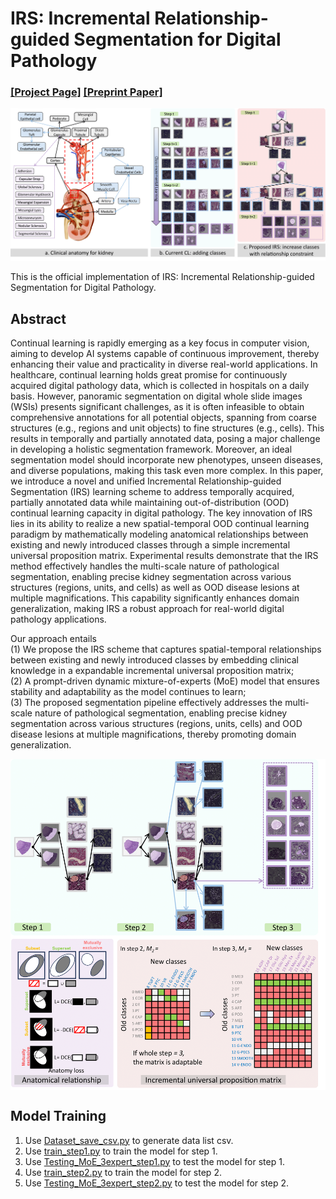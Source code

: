 # IRS: Incremental Relationship-guided Segmentation for Digital Pathology
### [[Project Page]](https://github.com/hrlblab/irs)   [[Preprint Paper]](https://arxiv.org/abs/2505.22855) <br />

![Overview](https://github.com/hrlblab/irs/blob/main/Anatomy-awareness.png)<br />

This is the official implementation of IRS: Incremental Relationship-guided Segmentation for Digital Pathology. <br />


## Abstract
Continual learning is rapidly emerging as a key focus in computer vision, aiming to develop AI systems capable of continuous improvement, thereby enhancing their value and practicality in diverse real-world applications. In healthcare, continual learning holds great promise for continuously acquired digital pathology data, which is collected in hospitals on a daily basis. However, panoramic segmentation on digital whole slide images (WSIs) presents significant challenges, as it is often infeasible to obtain comprehensive annotations for all potential objects, spanning from coarse structures (e.g., regions and unit objects) to fine structures (e.g., cells). This results in temporally and partially annotated data, posing a major challenge in developing a holistic segmentation framework. Moreover, an ideal segmentation model should incorporate new phenotypes, unseen diseases, and diverse populations, making this task even more complex. In this paper, we introduce a novel and unified Incremental Relationship-guided Segmentation (IRS) learning scheme to address temporally acquired, partially annotated data while maintaining out-of-distribution (OOD) continual learning capacity in digital pathology. The key innovation of IRS lies in its ability to realize a new spatial-temporal OOD continual learning paradigm by mathematically modeling anatomical relationships between existing and newly introduced classes through a simple incremental universal proposition matrix. Experimental results demonstrate that the IRS method effectively handles the multi-scale nature of pathological segmentation, enabling precise kidney segmentation across various structures (regions, units, and cells) as well as OOD disease lesions at multiple magnifications. This capability significantly enhances domain generalization, making IRS a robust approach for real-world digital pathology applications.

Our approach entails <br />
(1) We propose the IRS scheme that captures spatial-temporal relationships between existing and newly introduced classes by embedding clinical knowledge in a expandable incremental universal proposition matrix; <br />
(2) A prompt-driven dynamic mixture-of-experts (MoE) model that ensures stability and adaptability as the model continues to learn; <br />
(3) The proposed segmentation pipeline effectively addresses the multi-scale nature of pathological segmentation, enabling precise kidney segmentation across various structures (regions, units, cells) and OOD disease lesions at multiple magnifications, thereby promoting domain generalization. <br />

<img src='https://github.com/hrlblab/irs/blob/main/Flexibility.png' align="center" height="530px"> 

## Model Training
1. Use [Dataset_save_csv.py](https://github.com/hrlblab/irs/blob/main/Dataset_save_csv.py) to generate data list csv.
2. Use [train_step1.py](https://github.com/hrlblab/irs/blob/main/train_step1.py) to train the model for step 1.
3. Use [Testing_MoE_3expert_step1.py](https://github.com/hrlblab/irs/blob/main/Testing_MoE_3expert_step1.py) to test the model for step 1.
4. Use [train_step2.py](https://github.com/hrlblab/irs/blob/main/train_step2.py) to train the model for step 2.
5. Use [Testing_MoE_3expert_step2.py](https://github.com/hrlblab/irs/blob/main/Testing_MoE_3expert_step2.py) to test the model for step 2.
